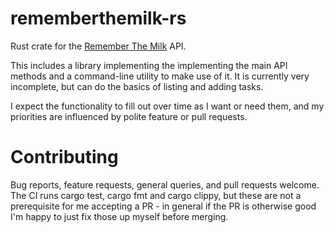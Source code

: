 # rememberthemilk-rs

Rust crate for the [Remember The Milk](https://www.rememberthemilk.com) API.

This includes a library implementing the implementing the main API methods and
a command-line utility to make use of it.  It is currently very incomplete, but
can do the basics of listing and adding tasks.

I expect the functionality to fill out over time as I want or need them, and
my priorities are influenced by polite feature or pull requests.

# Contributing

Bug reports, feature requests, general queries, and pull requests welcome.  The
CI runs cargo test, cargo fmt and cargo clippy, but these are not a prerequisite
for me accepting a PR - in general if the PR is otherwise good I'm happy to just
fix those up myself before merging.
